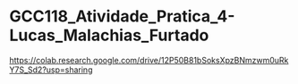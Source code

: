 # GCC118_Atividade_Pratica_4-Lucas_Malachias_Furtado

https://colab.research.google.com/drive/12P50B81bSoksXpzBNmzwm0uRkY7S_Sd2?usp=sharing
